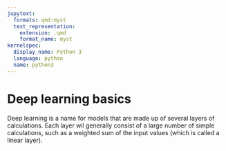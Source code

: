 ```yaml
---
jupytext:
  formats: qmd:myst
  text_representation:
    extension: .qmd
    format_name: myst
kernelspec:
  display_name: Python 3
  language: python
  name: python3
---
```



Deep learning basics
=====================

Deep learning is a name for models that are made up of several layers of calculations. Each layer wil generally consist of a large number of simple calculations, such as a weighted sum of the input values (which is called a linear layer).

